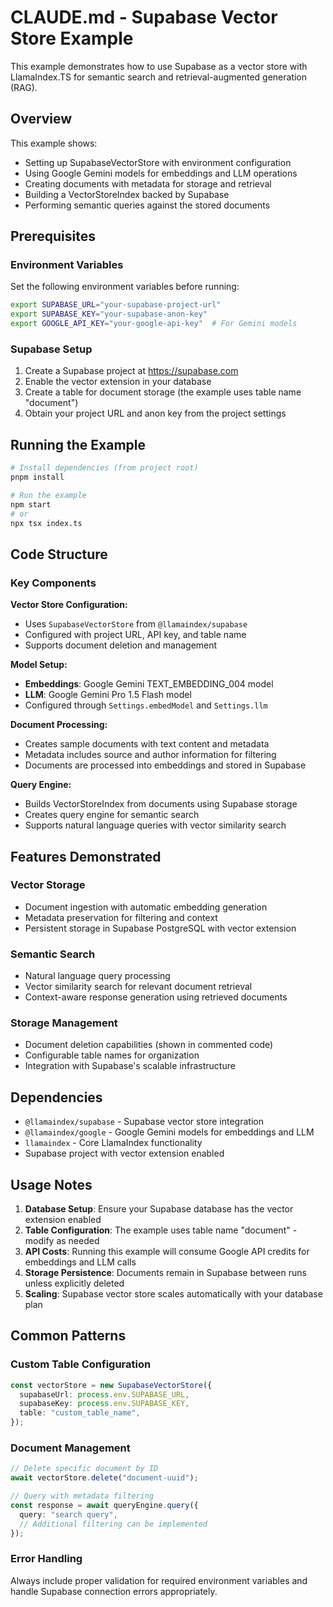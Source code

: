 # CLAUDE.md - Supabase Vector Store Example

This example demonstrates how to use Supabase as a vector store with LlamaIndex.TS for semantic search and retrieval-augmented generation (RAG).

## Overview

This example shows:

- Setting up SupabaseVectorStore with environment configuration
- Using Google Gemini models for embeddings and LLM operations
- Creating documents with metadata for storage and retrieval
- Building a VectorStoreIndex backed by Supabase
- Performing semantic queries against the stored documents

## Prerequisites

### Environment Variables

Set the following environment variables before running:

```bash
export SUPABASE_URL="your-supabase-project-url"
export SUPABASE_KEY="your-supabase-anon-key"
export GOOGLE_API_KEY="your-google-api-key"  # For Gemini models
```

### Supabase Setup

1. Create a Supabase project at https://supabase.com
2. Enable the vector extension in your database
3. Create a table for document storage (the example uses table name "document")
4. Obtain your project URL and anon key from the project settings

## Running the Example

```bash
# Install dependencies (from project root)
pnpm install

# Run the example
npm start
# or
npx tsx index.ts
```

## Code Structure

### Key Components

**Vector Store Configuration:**

- Uses `SupabaseVectorStore` from `@llamaindex/supabase`
- Configured with project URL, API key, and table name
- Supports document deletion and management

**Model Setup:**

- **Embeddings**: Google Gemini TEXT_EMBEDDING_004 model
- **LLM**: Google Gemini Pro 1.5 Flash model
- Configured through `Settings.embedModel` and `Settings.llm`

**Document Processing:**

- Creates sample documents with text content and metadata
- Metadata includes source and author information for filtering
- Documents are processed into embeddings and stored in Supabase

**Query Engine:**

- Builds VectorStoreIndex from documents using Supabase storage
- Creates query engine for semantic search
- Supports natural language queries with vector similarity search

## Features Demonstrated

### Vector Storage

- Document ingestion with automatic embedding generation
- Metadata preservation for filtering and context
- Persistent storage in Supabase PostgreSQL with vector extension

### Semantic Search

- Natural language query processing
- Vector similarity search for relevant document retrieval
- Context-aware response generation using retrieved documents

### Storage Management

- Document deletion capabilities (shown in commented code)
- Configurable table names for organization
- Integration with Supabase's scalable infrastructure

## Dependencies

- `@llamaindex/supabase` - Supabase vector store integration
- `@llamaindex/google` - Google Gemini models for embeddings and LLM
- `llamaindex` - Core LlamaIndex functionality
- Supabase project with vector extension enabled

## Usage Notes

1. **Database Setup**: Ensure your Supabase database has the vector extension enabled
2. **Table Configuration**: The example uses table name "document" - modify as needed
3. **API Costs**: Running this example will consume Google API credits for embeddings and LLM calls
4. **Storage Persistence**: Documents remain in Supabase between runs unless explicitly deleted
5. **Scaling**: Supabase vector store scales automatically with your database plan

## Common Patterns

### Custom Table Configuration

```typescript
const vectorStore = new SupabaseVectorStore({
  supabaseUrl: process.env.SUPABASE_URL,
  supabaseKey: process.env.SUPABASE_KEY,
  table: "custom_table_name",
});
```

### Document Management

```typescript
// Delete specific document by ID
await vectorStore.delete("document-uuid");

// Query with metadata filtering
const response = await queryEngine.query({
  query: "search query",
  // Additional filtering can be implemented
});
```

### Error Handling

Always include proper validation for required environment variables and handle Supabase connection errors appropriately.
